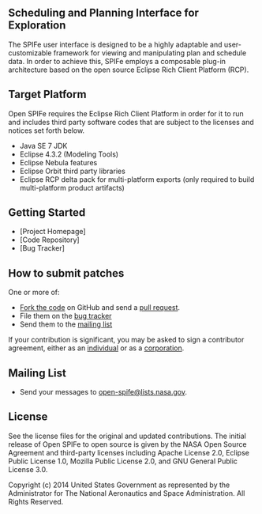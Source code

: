 ## Scheduling and Planning Interface for Exploration
The SPIFe user interface is designed to be a highly adaptable and user-customizable framework for viewing and manipulating plan and schedule data. In order to achieve this, SPIFe employs a composable plug-in architecture based on the open source Eclipse Rich Client Platform (RCP).

## Target Platform
Open SPIFe requires the Eclipse Rich Client Platform in order for it to run and includes third party software codes that are subject to the licenses and notices set forth below.
- Java SE 7 JDK
- Eclipse 4.3.2 (Modeling Tools)
- Eclipse Nebula features
- Eclipse Orbit third party libraries
- Eclipse RCP delta pack for multi-platform exports (only required to build multi-platform product artifacts)

## Getting Started

- [Project Homepage]
- [Code Repository]
- [Bug Tracker]

## How to submit patches
One or more of:

- [Fork the code](http://help.github.com/forking/) on GitHub and send a [pull request](http://github.com/guides/pull-requests).
- File them on the [bug tracker][bugs]
- Send them to the [mailing list][list]

If your contribution is significant, you may be asked to sign a contributor agreement, either as an [individual][clai] or as a [corporation][clac].


## Mailing List
- Send your messages to [open-spife@lists.nasa.gov][list].

## License

See the license files for the original and updated contributions.  The initial release of Open SPIFe to open source is given by the NASA Open Source Agreement and third-party licenses including Apache License 2.0, Eclipse Public License 1.0, Mozilla Public License 2.0, and GNU General Public License 3.0.

Copyright (c) 2014 United States Government as represented by the Administrator for The National Aeronautics and Space Administration.  All Rights Reserved.
 


[home]: http://ti.arc.nasa.gov/projects/visionworkbench
[repo]: http://github.com/visionworkbench/visionworkbench
[bugs]: http://github.com/visionworkbench/visionworkbench/issues
[list]: mailto:open-spife@lists.nasa.gov
[clac]: http://ti.arc.nasa.gov/m/project/nasa-vision-workbench/VW-CLA-Corp.pdf
[clai]: http://ti.arc.nasa.gov/m/project/nasa-vision-workbench/VW-CLA-Individual.pdf
